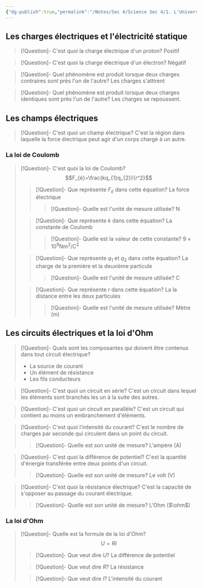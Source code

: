 ```yaml
---
{"dg-publish":true,"permalink":"/Notes/Sec 4/Science Sec 4/1. L'Univers Matériel/Chapitre 5：L'électricité et le magnétisme/"}
---
```



## Les charges électriques et l'électricité statique


>[!Question]- C'est quoi la charge électrique d'un proton?
>Positif

>[!Question]- C'est quoi la charge électrique d'un électron?
>Négatif


>[!Question]- Quel phénomène est produit lorsque deux charges contraires sont près l'un de l'autre?
>Les charges s'attirent

>[!Question]- Quel phénomène est produit lorsque deux charges identiques sont près l'un de l'autre?
>Les charges se repoussent.


## Les champs électriques

>[!Question]- C'est quoi un champ électrique?
>C'est la région dans laquelle la force électrique peut agir d'un corps chargé à un autre.


### La loi de Coulomb

>[!Question]- C'est quoi la loi de Coulomb?
>$$F_{é}=\frac{kq_{1}q_{2}}{r^2}$$
>>[!Question]- Que représente $F_{é}$ dans cette équation?
>>La force électrique
>>>[!Question]- Quelle est l'unité de mesure utilisée?
>>>N
>
>>[!Question]- Que représente $k$ dans cette équation?
>>La constante de Coulomb
>>>[!Question]- Quelle est la valeur de cette constante?
>>>$9\times10^9\text{Nm}^2\text{/C}^2$
>
>>[!Question]- Que représente $q_{1}$ et $q_{2}$ dans cette équation?
>>La charge de la première et la deuxième particule
>>>[!Question]- Quelle est l'unité de mesure utilisée?
>>>C
>
>>[!Question]- Que représente $r$ dans cette équation?
>>La la distance entre les deux particules
>>>[!Question]- Quelle est l'unité de mesure utilisée?
>>>Mètre (m)



## Les circuits électriques et la loi d'Ohm

>[!Question]- Quels sont les composantes qui doivent être contenus dans tout circuit électrique?
>- La source de courant
>- Un élément de résistance
>- Les fils conducteurs

>[!Question]- C'est quoi un circuit en série?
>C'est un circuit dans lequel les éléments sont branchés les un à la suite des autres.

>[!Question]- C'est quoi un circuit en parallèle?
>C'est un circuit qui contient au moins un embranchement d'éléments.


>[!Question]- C'est quoi l'intensité du courant?
>C'est le nombre de charges par seconde qui circulent dans un point du circuit.
>>[!Question]- Quelle est son unité de mesure?
>>L'ampère (A)

>[!Question]- C'est quoi la différence de potentiel?
>C'est la quantité d'énergie transférée entre deux points d'un circuit.
>>[!Question]- Quelle est son unité de mesure?
>>Le volt (V)

>[!Question]- C'est quoi la résistance électrique?
>C'est la capacité de s'opposer au passage du courant électrique.
>>[!Question]- Quelle est son unité de mesure?
>>L'Ohm ($\ohm$)


### La loi d'Ohm

>[!Question]- Quelle est la formule de la loi d'Ohm?
>$$U=RI$$
>>[!Question]- Que veut dire $U$?
>>La différence de potentiel
>
>>[!Question]- Que veut dire $R$?
>>La résistance
>
>>[!Question]- Que veut dire $I$?
>>L'intensité du courant



